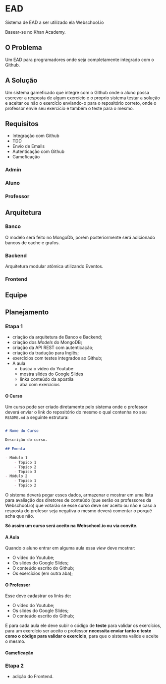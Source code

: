# EAD

Sistema de EAD a ser utilizado ela Webschool.io

Basear-se no Khan Academy.

## O Problema

Um EAD para programadores onde seja completamente integrado com o Github.

## A Solução

Um sistema gameficado que integre com o Github onde o aluno possa escrever a resposta de algum exercício e o proprio sistema testar a solução e aceitar ou não o exercício enviando-o para o repositório correto, onde o professor envie seu exercício e também o teste para o mesmo.

## Requisitos

- Integração com Github
- TDD
- Envio de Emails
- Autenticação com Github
- Gameficação

### Admin

### Aluno

### Professor

## Arquitetura

### Banco

O modelo será feito no MongoDb, porém posteriormente será adicionado bancos de cache e grafos.

### Backend

Arquitetura modular atômica utilizando Eventos.

### Frontend

## Equipe

## Planejamento

### Etapa 1

- criação da arquitetura de Banco e Backend;
- criação dos *Models* do MongoDB;
- criação da API REST com autenticação;
- criação da tradução para Inglês;
- exercícios com testes integrados ao Github;
- A aula 
  - busca o vídeo do Youtube
  - mostra slides do Google Slides
  - linka conteúdo da apostila
  - aba com exercícios

#### O Curso

Um curso pode ser criado diretamente pelo sistema onde o professor deverá enviar o link do repositório do mesmo o qual contenha no seu `README.md` a seguinte estrutura:

```markdown

# Nome do Curso

Descrição do curso.

## Ementa

- Módulo 1
	- Tópico 1
	- Tópico 2
	- Tópico 3
- Módulo 2
	- Tópico 1
	- Tópico 2

``` 

O sistema deverá pegar esses dados, armazenar e mostrar em uma lista para avaliação dos diretores de conteúdo (que serão os professores da Webschool.io) que votarão se esse curso deve ser aceito ou não e caso a resposta do profesor seja negativa o mesmo deverá comentar o porquê acha que não.

**Só assim um curso será aceito na Webschool.io ou via convite.**

#### A Aula

Quando o aluno entrar em alguma aula essa *view* deve mostrar:

- O vídeo do Youtube;
- Os slides do Google Slides;
- O conteúdo escrito do Github;
- Os exercícios (em outra aba);

#### O Professor

Esse deve cadastrar os links de:

- O vídeo do Youtube;
- Os slides do Google Slides;
- O conteúdo escrito do Github;

E para cada aula ele deve subir o código de **teste** para validar os exercícios, para um exercício ser aceito o professor **necessita enviar tanto o teste como o código para validar o exercício**, para que o sistema valide e aceite o mesmo. 

#### Gameficação

### Etapa 2

- adição do Frontend.
